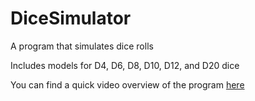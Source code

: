 # DiceSimulator

A program that simulates dice rolls

Includes models for D4, D6, D8, D10, D12, and D20 dice

You can find a quick video overview of the program [here](https://www.youtube.com/watch?v=L5Eao4wR5Ak)
